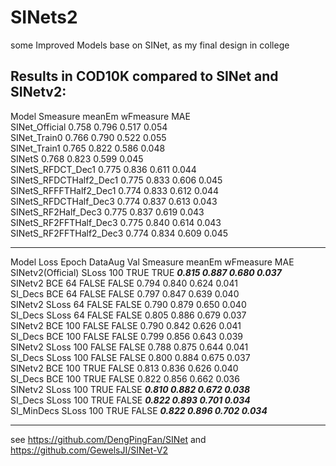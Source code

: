 # SINets2
some Improved Models base on SINet, as my final design in college

Results in COD10K compared to SINet and SINetv2:
-------------------------------------------------------------------   
Model Smeasure meanEm wFmeasure MAE   
SINet_Official 0.758 0.796 0.517 0.054    
SINet_Train0 0.766 0.790 0.522 0.055    
SINet_Train1 0.765 0.822 0.586 0.048    
SINetS 0.768 0.823 0.599 0.045    
SINetS_RFDCT_Dec1 0.775 0.836 0.611 0.044    
SINetS_RFDCTHalf2_Dec1 0.775 0.833 0.606 0.045    
SINetS_RFFFTHalf2_Dec1 0.774 0.833 0.612 0.044    
SINetS_RFDCTHalf_Dec3 0.774 0.837 0.613 0.043    
SINetS_RF2Half_Dec3 0.775 0.837 0.619 0.043    
SINetS_RF2FFTHalf_Dec3 0.775 0.840 0.614 0.043    
SINetS_RF2FFTHalf2_Dec3 0.774 0.834 0.609 0.045    

-------------------------------------------------------------------

Model Loss Epoch DataAug Val Smeasure meanEm wFmeasure MAE   
SINetv2(Official) SLoss 100 TRUE TRUE ***0.815 0.887 0.680 0.037***    
SINetv2 BCE 64 FALSE FALSE 0.794 0.840 0.624 0.041    
SI_Decs BCE 64 FALSE FALSE 0.797 0.847 0.639 0.040    
SINetv2 SLoss 64 FALSE FALSE 0.790 0.879 0.650 0.040    
SI_Decs SLoss 64 FALSE FALSE 0.805 0.886 0.679 0.037    
SINetv2 BCE 100 FALSE FALSE 0.790 0.842 0.626 0.041    
SI_Decs BCE 100 FALSE FALSE 0.799 0.856 0.643 0.039    
SINetv2 SLoss 100 FALSE FALSE 0.788 0.875 0.644 0.041    
SI_Decs SLoss 100 FALSE FALSE 0.800 0.884 0.675 0.037    
SINetv2 BCE 100 TRUE FALSE 0.813 0.836 0.626 0.040    
SI_Decs BCE 100 TRUE FALSE 0.822 0.856 0.662 0.036    
SINetv2 SLoss 100 TRUE FALSE ***0.810 0.882 0.672 0.038***    
SI_Decs SLoss 100 TRUE FALSE ***0.822 0.893 0.701 0.034***    
SI_MinDecs SLoss 100 TRUE FALSE ***0.822 0.896 0.702 0.034***     

------------------------------------------------------------------   
see https://github.com/DengPingFan/SINet and https://github.com/GewelsJI/SINet-V2


